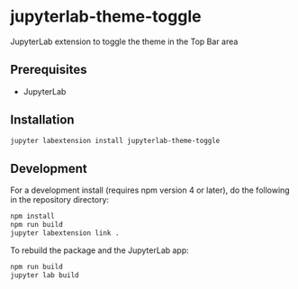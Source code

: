# jupyterlab-theme-toggle

JupyterLab extension to toggle the theme in the Top Bar area


## Prerequisites

* JupyterLab

## Installation

```bash
jupyter labextension install jupyterlab-theme-toggle
```

## Development

For a development install (requires npm version 4 or later), do the following in the repository directory:

```bash
npm install
npm run build
jupyter labextension link .
```

To rebuild the package and the JupyterLab app:

```bash
npm run build
jupyter lab build
```

